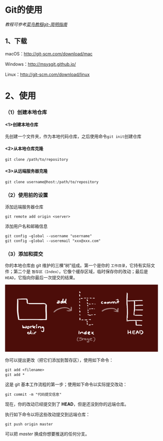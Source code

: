 # Git的使用

*教程可参考[菜鸟教程git-简明指南](https://www.runoob.com/manual/git-guide/)*

## 1、下载

macOS：http://git-scm.com/download/mac

Windows：http://msysgit.github.io/

Linux：http://git-scm.com/download/linux

# 2、使用

### （1）创建本地仓库

#### <1>创建本地仓库

先创建一个文件夹，作为本地代码仓库，之后使用命令`git init`创建仓库

#### <2>从本地仓库克隆

```shell
git clone /path/to/repository
```

#### <3>从远端服务器克隆

```shell
git clone username@host:/path/to/repository
```

### （2）使用前的设置

添加远端服务器仓库

```shell
git remote add origin <server>
```

添加用户名和邮箱信息

```shell
git config –global --username "username"
git config –global --useremail "xxx@xxx.com"
```



### （3）添加和提交

你的本地仓库由 git 维护的三棵“树”组成。第一个是你的 `工作目录`，它持有实际文件；第二个是 `暂存区（Index）`，它像个缓存区域，临时保存你的改动；最后是 `HEAD`，它指向你最后一次提交的结果。

<img src="git的使用.assets/image-20210115162109865.png" alt="image-20210115162109865" style="zoom: 80%;" />

你可以提出更改（把它们添加到暂存区），使用如下命令：

```shell 
git add <filename>
git add *
```

这是 git 基本工作流程的第一步；使用如下命令以实际提交改动：

```shell
git commit -m "代码提交信息"
```

现在，你的改动已经提交到了 **HEAD**，但是还没到你的远端仓库。

执行如下命令以将这些改动提交到远端仓库：

```shell
git push origin master
```

可以把 *master* 换成你想要推送的任何分支。